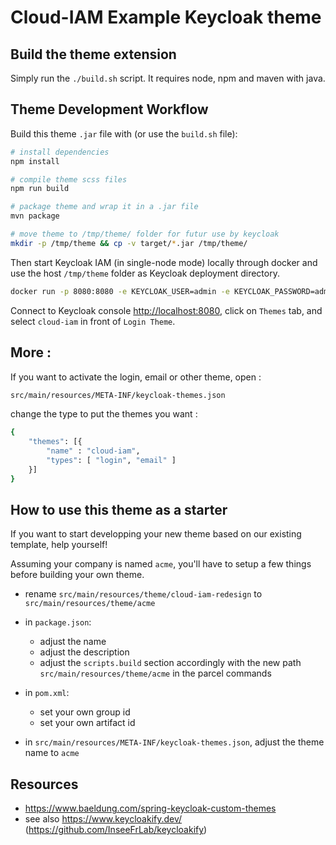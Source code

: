 # Cloud-IAM Example Keycloak theme

## Build the theme extension

Simply run the `./build.sh` script.
It requires node, npm and maven with java.

## Theme Development Workflow

Build this theme `.jar` file with (or use the `build.sh` file):

```bash
# install dependencies
npm install

# compile theme scss files
npm run build

# package theme and wrap it in a .jar file
mvn package

# move theme to /tmp/theme/ folder for futur use by keycloak
mkdir -p /tmp/theme && cp -v target/*.jar /tmp/theme/
```

Then start Keycloak IAM (in single-node mode) locally through docker and use the host `/tmp/theme` folder as Keycloak deployment directory.

```bash
docker run -p 8080:8080 -e KEYCLOAK_USER=admin -e KEYCLOAK_PASSWORD=admin -v /tmp/theme:/opt/jboss/keycloak/standalone/deployments/ quay.io/keycloak/keycloak:21.1.1
```

Connect to Keycloak console [http://localhost:8080](http://localhost:8080), click on `Themes` tab, and select `cloud-iam` in front of `Login Theme`.

## More :

If you want to activate the login, email or other theme, open :
```bash
src/main/resources/META-INF/keycloak-themes.json
```
change the type to put the themes you want :
```bash
{
    "themes": [{
        "name" : "cloud-iam",
        "types": [ "login", "email" ]
    }]
}
```

## How to use this theme as a starter

If you want to start developping your new theme based on our existing template, help yourself!

Assuming your company is named `acme`, you'll have to setup a few things before building your own theme.

- rename `src/main/resources/theme/cloud-iam-redesign` to `src/main/resources/theme/acme`
- in `package.json`: 
  - adjust the name
  - adjust the description
  - adjust the `scripts.build` section accordingly with the new path `src/main/resources/theme/acme` in the parcel commands
- in `pom.xml`:
  - set your own group id
  - set your own artifact id

- in `src/main/resources/META-INF/keycloak-themes.json`, adjust the theme name to `acme`

## Resources

- https://www.baeldung.com/spring-keycloak-custom-themes
- see also https://www.keycloakify.dev/ (https://github.com/InseeFrLab/keycloakify)
